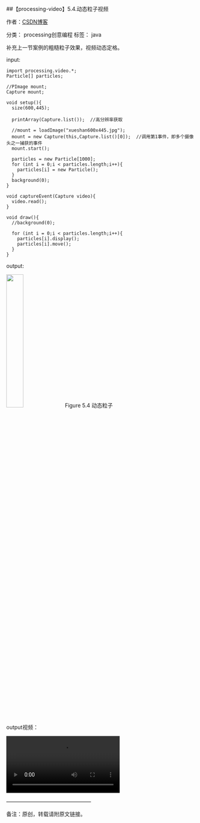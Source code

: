 ##【processing-video】5.4.动态粒子视频

作者：[CSDN博客](https://blog.csdn.net/liaowang010)

分类： processing创意编程  标签： java

补充上一节案例的粗糙粒子效果，视频动态定格。

input:

```
import processing.video.*;
Particle[] particles;
 
//PImage mount;
Capture mount;
 
void setup(){
  size(600,445);
  
  printArray(Capture.list());  //高分辨率获取
  
  //mount = loadImage("xueshan600x445.jpg");
  mount = new Capture(this,Capture.list()[0]);  //调用第1事件，即多个摄像头之一捕获的事件
  mount.start();
  
  particles = new Particle[1000];
  for (int i = 0;i < particles.length;i++){
    particles[i] = new Particle();
  }
  background(0);
}
 
void captureEvent(Capture video){
  video.read();
}
 
void draw(){
  //background(0);
  
  for (int i = 0;i < particles.length;i++){
    particles[i].display();
    particles[i].move();
  }
}
```

output:

<left>
<img src="https://img-blog.csdnimg.cn/20b8530741eb41519fe015310f866160.jpeg" width="30%" height="30%" />
Figure 5.4 动态粒子
</left>

output视频：

<video src="https://live.csdn.net/v/301842"></video>

————————————————

备注：原创，转载请附原文链接。